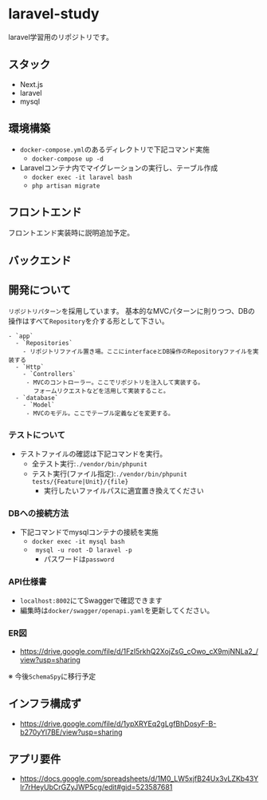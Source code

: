 # laravel-study
laravel学習用のリポジトリです。

## スタック

- Next.js
- laravel
- mysql


## 環境構築

- `docker-compose.yml`のあるディレクトリで下記コマンド実施
  - `docker-compose up -d`
- Laravelコンテナ内でマイグレーションの実行し、テーブル作成
  - `docker exec -it laravel bash`
  - `php artisan migrate`

## フロントエンド

フロントエンド実装時に説明追加予定。

## バックエンド


## 開発について

`リポジトリパターン`を採用しています。
基本的なMVCパターンに則りつつ、DBの操作はすべて`Repository`を介する形として下さい。


```
- `app`
  - `Repositories`
    - リポジトリファイル置き場。ここにinterfaceとDB操作のRepositoryファイルを実装する
  - `Http`
    - `Controllers`
     - MVCのコントローラー。ここでリポジトリを注入して実装する。  
       フォームリクエストなどを活用して実装すること。 
  - `database`
    - `Model`
     - MVCのモデル。ここでテーブル定義などを変更する。
```

### テストについて

- テストファイルの確認は下記コマンドを実行。
  - 全テスト実行:`./vendor/bin/phpunit` 
  - テスト実行(ファイル指定):`./vendor/bin/phpunit tests/{Feature|Unit}/{file}`
    - 実行したいファイルパスに適宜置き換えてください

### DBへの接続方法

- 下記コマンドでmysqlコンテナの接続を実施
  - `docker exec -it mysql bash`
  - ` mysql -u root -D laravel -p`
    - パスワードは`password`


### API仕様書

- `localhost:8002`にてSwaggerで確認できます
- 編集時は`docker/swagger/openapi.yaml`を更新してください。

### ER図

* https://drive.google.com/file/d/1FzI5rkhQ2XojZsG_cOwo_cX9mjNNLa2_/view?usp=sharing

※  今後`SchemaSpy`に移行予定

## インフラ構成ず

* https://drive.google.com/file/d/1ypXRYEq2gLgfBhDosyF-B-b270yYl7BE/view?usp=sharing
## アプリ要件

* https://docs.google.com/spreadsheets/d/1M0_LW5xjfB24Ux3vLZKb43Ylr7rHeyUbCrGZyJWP5cg/edit#gid=523587681